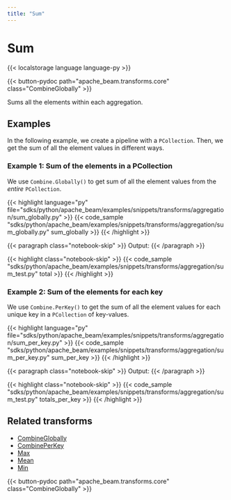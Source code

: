```yaml
---
title: "Sum"
---
```

<!--
Licensed under the Apache License, Version 2.0 (the "License");
you may not use this file except in compliance with the License.
You may obtain a copy of the License at

http://www.apache.org/licenses/LICENSE-2.0

Unless required by applicable law or agreed to in writing, software
distributed under the License is distributed on an "AS IS" BASIS,
WITHOUT WARRANTIES OR CONDITIONS OF ANY KIND, either express or implied.
See the License for the specific language governing permissions and
limitations under the License.
-->

# Sum

{{< localstorage language language-py >}}

{{< button-pydoc path="apache_beam.transforms.core" class="CombineGlobally" >}}

Sums all the elements within each aggregation.

## Examples

In the following example, we create a pipeline with a `PCollection`.
Then, we get the sum of all the element values in different ways.

### Example 1: Sum of the elements in a PCollection

We use `Combine.Globally()` to get sum of all the element values from the *entire* `PCollection`.

{{< highlight language="py" file="sdks/python/apache_beam/examples/snippets/transforms/aggregation/sum_globally.py" >}}
{{< code_sample "sdks/python/apache_beam/examples/snippets/transforms/aggregation/sum_globally.py" sum_globally >}}
{{< /highlight >}}

{{< paragraph class="notebook-skip" >}}
Output:
{{< /paragraph >}}

{{< highlight class="notebook-skip" >}}
{{< code_sample "sdks/python/apache_beam/examples/snippets/transforms/aggregation/sum_test.py" total >}}
{{< /highlight >}}

### Example 2: Sum of the elements for each key

We use `Combine.PerKey()` to get the sum of all the element values for each unique key in a `PCollection` of key-values.

{{< highlight language="py" file="sdks/python/apache_beam/examples/snippets/transforms/aggregation/sum_per_key.py" >}}
{{< code_sample "sdks/python/apache_beam/examples/snippets/transforms/aggregation/sum_per_key.py" sum_per_key >}}
{{< /highlight >}}

{{< paragraph class="notebook-skip" >}}
Output:
{{< /paragraph >}}

{{< highlight class="notebook-skip" >}}
{{< code_sample "sdks/python/apache_beam/examples/snippets/transforms/aggregation/sum_test.py" totals_per_key >}}
{{< /highlight >}}

## Related transforms

* [CombineGlobally](/documentation/transforms/python/aggregation/combineglobally)
* [CombinePerKey](/documentation/transforms/python/aggregation/combineperkey)
* [Max](/documentation/transforms/python/aggregation/max)
* [Mean](/documentation/transforms/python/aggregation/mean)
* [Min](/documentation/transforms/python/aggregation/min)

{{< button-pydoc path="apache_beam.transforms.core" class="CombineGlobally" >}}
